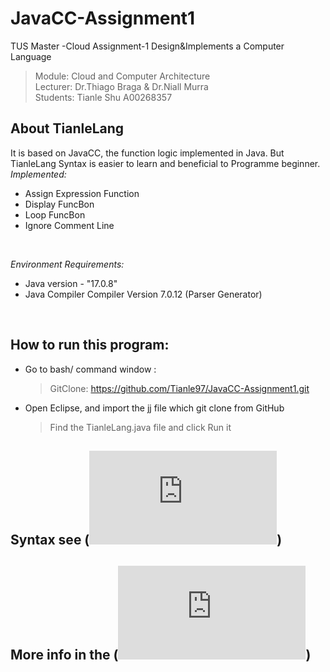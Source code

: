 # JavaCC-Assignment1

TUS Master -Cloud Assignment-1 Design&amp;Implements a Computer Language

> Module: Cloud and Computer Architecture  
> Lecturer: Dr.Thiago Braga  &   Dr.Niall Murra </br>
> Students: Tianle Shu A00268357


## About TianleLang
It is based on JavaCC, the function logic implemented in Java. But TianleLang Syntax is easier to learn and beneficial to Programme beginner.
*Implemented:* </br>
+ Assign Expression Function
+ Display FuncBon
+ Loop FuncBon
+ Ignore Comment Line
</br>

*Environment Requirements:* </br>
+ Java version - "17.0.8"
+ Java Compiler Compiler Version 7.0.12 (Parser Generator)
</br>


## How to run this program:
+ Go to bash/ command window :
  > GitClone: https://github.com/Tianle97/JavaCC-Assignment1.git
+ Open Eclipse, and import the jj file which git clone from GitHub
  > Find the TianleLang.java file and click Run it

## Syntax see (![User Guide](https://github.com/Tianle97/JavaCC-Assignment1/blob/main/Report.pdf))

## More info in the (![Report](https://github.com/Tianle97/JavaCC-Assignment1/blob/main/User%20Guide-TianleLang.pdf))
